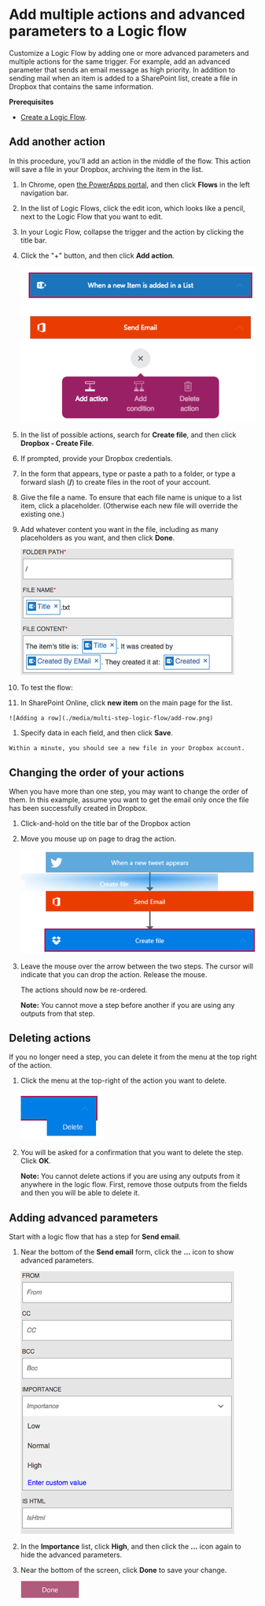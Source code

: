 <properties
    pageTitle="PowerApps: Add an advanced parameter and multiple actions"
    description="Expand an existing Logic Flow to include an advanced parameter, such as setting email to high priority, and add another action for the same trigger."
    services="powerapps"
    documentationCenter="na"
    authors="stepsic-microsoft-com"
    manager="dwrede"
    editor=""
    tags=""/>

<tags
   ms.service="powerapps"
   ms.devlang="na"
   ms.topic="article"
   ms.tgt_pltfrm="na"
   ms.workload="na"
   ms.date="11/14/2015"
   ms.author="stepsic"/>

# Add multiple actions and advanced parameters to a Logic flow #
Customize a Logic Flow by adding one or more advanced parameters and multiple actions for the same trigger. For example, add an advanced parameter that sends an email message as high priority. In addition to sending mail when an item is added to a SharePoint list, create a file in Dropbox that contains the same information.

**Prerequisites**

- [Create a Logic Flow](get-started-logicflow.md).

## Add another action ##

In this procedure, you'll add an action in the middle of the flow. This action will save a file in your Dropbox, archiving the item in the list.

1. In Chrome, open [the PowerApps portal](https://portal.kratosapps.com/), and then click **Flows** in the left navigation bar.

2. In the list of Logic Flows, click the edit icon, which looks like a pencil, next to the Logic Flow that you want to edit.

1. In your Logic Flow, collapse the trigger and the action by clicking the title bar.

2. Click the "+" button, and then click **Add action**.

    ![Collapsed add](./media/multi-step-logic-flow/collapsed.png)

3. In the list of possible actions, search for **Create file**, and then click **Dropbox - Create File**.

4. If prompted, provide your Dropbox credentials.

5. In the form that appears, type or paste a path to a folder, or type a forward slash (**/**) to create files in the root of your account.

6. Give the file a name. To ensure that each file name is unique to a list item, click a placeholder. (Otherwise each new file will override the existing one.)

7. Add whatever content you want in the file, including as many placeholders as you want, and then click **Done**.

    ![Token added to the field](./media/multi-step-logic-flow/dropbox.png)

8. To test the flow:
  1. In SharePoint Online, click **new item** on the main page for the list.

    ![Adding a row](./media/multi-step-logic-flow/add-row.png)

  1. Specify data in each field, and then click **Save**.

    Within a minute, you should see a new file in your Dropbox account.

## Changing the order of your actions ##

When you have more than one step, you may want to change the order of them. In this example, assume you want to get the email only once the file has been successfully created in Dropbox. 

1. Click-and-hold on the title bar of the Dropbox action

2. Move you mouse up on page to drag the action. 

    ![Dragging the action](./media/multi-step-logic-flow/draggingaction.png)
    
3. Leave the mouse over the arrow between the two steps. The cursor will indicate that you can drop the action. Release the mouse.

    The actions should now be re-ordered.
    
	**Note:** You cannot move a step before another if you are using any outputs from that step.

## Deleting actions ## 

If you no longer need a step, you can delete it from the menu at the top right of the action. 

1. Click the menu at the top-right of the action you want to delete.

    ![Delete the menu](./media/multi-step-logic-flow/deletemenu.png)

2. You will be asked for a confirmation that you want to delete the step. Click **OK**.

	**Note:** You cannot delete actions if you are using any outputs from it anywhere in the logic flow. First, remove those outputs from the fields and then you will be able to delete it. 
	
## Adding advanced parameters

Start with a logic flow that has a step for **Send email**. 

1. Near the bottom of the **Send email** form, click the **...** icon to show advanced parameters.

    ![Sharepoint triggers](./media/multi-step-logic-flow/advanced.png)

2. In the **Importance** list, click **High**, and then click the **...** icon again to hide the advanced parameters.

3. Near the bottom of the screen, click **Done** to save your change.

    ![Click the done button](./media/multi-step-logic-flow/done2.png)